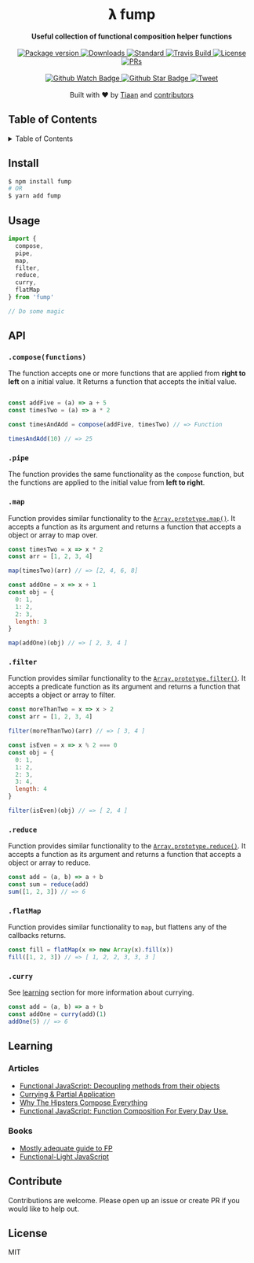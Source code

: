 <h1 align="center">𝝺 fump</h1>
<div align="center">
  <strong>Useful collection of functional composition helper functions</strong>
</div>
<br>
<div align="center">
  <a href="https://npmjs.org/package/fump">
    <img src="https://img.shields.io/npm/v/fump.svg?style=flat-square" alt="Package version" />
  </a>
  <a href="https://npmjs.org/package/fump">
  <img src="https://img.shields.io/npm/dm/fump.svg?style=flat-square" alt="Downloads" />
  </a>
  <a href="https://github.com/feross/standard">
    <img src="https://img.shields.io/badge/code%20style-standard-brightgreen.svg?style=flat-square" alt="Standard" />
  </a>
  <a href="https://travis-ci.org/tiaanduplessis/fump">
    <img src="https://img.shields.io/travis/tiaanduplessis/fump.svg?style=flat-square" alt="Travis Build" />
  </a>
  <a href="https://github.com/tiaanduplessis/fump/blob/master/LICENSE">
    <img src="https://img.shields.io/npm/l/fump.svg?style=flat-square" alt="License" />
  </a>
  <a href="http://makeapullrequest.com">
    <img src="https://img.shields.io/badge/PRs-welcome-brightgreen.svg?style=flat-square" alt="PRs" />
  </a>
</div>
<br>
<div align="center">
  <a href="https://github.com/tiaanduplessis/fump/watchers">
    <img src="https://img.shields.io/github/watchers/tiaanduplessis/fump.svg?style=social" alt="Github Watch Badge" />
  </a>
  <a href="https://github.com/tiaanduplessis/fump/stargazers">
    <img src="https://img.shields.io/github/stars/tiaanduplessis/fump.svg?style=social" alt="Github Star Badge" />
  </a>
  <a href="https://twitter.com/intent/tweet?text=Check%20out%20fump!%20https://github.com/tiaanduplessis/fump%20%F0%9F%91%8D">
    <img src="https://img.shields.io/twitter/url/https/github.com/tiaanduplessis/fump.svg?style=social" alt="Tweet" />
  </a>
</div>
<br>
<div align="center">
  Built with ❤︎ by <a href="https://github.com/tiaanduplessis">Tiaan</a> and <a href="https://github.com/tiaanduplessis/fump/graphs/contributors">contributors</a>
</div>

<h2>Table of Contents</h2>
<details>
  <summary>Table of Contents</summary>
	<li><a href="#install">Install</a></li>
  <li><a href="#usage">Usage</a></li>
  <li><a href="#api">API</a></li>
	<li><a href="#learning">Learning</a></li>
  <li><a href="#contribute">Contribute</a></li>
  <li><a href="#license">License</a></li>
</details>

## Install

```sh
$ npm install fump
# OR
$ yarn add fump
```

## Usage

```js
import {
  compose,
  pipe,
  map,
  filter,
  reduce,
  curry,
  flatMap
} from 'fump'

// Do some magic

```

## API

### `.compose(functions)`

The function accepts one or more functions that are applied from **right to left** on a initial value. It Returns a function that accepts the initial value.

```js

const addFive = (a) => a + 5
const timesTwo = (a) => a * 2

const timesAndAdd = compose(addFive, timesTwo) // => Function

timesAndAdd(10) // => 25
```

### `.pipe`

The function provides the same functionality as the `compose` function, but the functions are applied to the initial value from **left to right**.

### `.map`

Function provides similar functionality to the [`Array.prototype.map()`](https://developer.mozilla.org/en/docs/Web/JavaScript/Reference/Global_Objects/Array/map). It accepts a function as its argument and returns a function that accepts a object or array to map over.

```js
const timesTwo = x => x * 2
const arr = [1, 2, 3, 4]

map(timesTwo)(arr) // => [2, 4, 6, 8]

const addOne = x => x + 1
const obj = {
  0: 1,
  1: 2,
  2: 3,
  length: 3
}

map(addOne)(obj) // => [ 2, 3, 4 ]
```

### `.filter`

Function provides similar functionality to the [`Array.prototype.filter()`](https://developer.mozilla.org/en/docs/Web/JavaScript/Reference/Global_Objects/Array/filter). It accepts a predicate function as its argument and returns a function that accepts a object or array to filter.

```js
const moreThanTwo = x => x > 2
const arr = [1, 2, 3, 4]

filter(moreThanTwo)(arr) // => [ 3, 4 ]

const isEven = x => x % 2 === 0
const obj = {
  0: 1,
  1: 2,
  2: 3,
  3: 4,
  length: 4
}

filter(isEven)(obj) // => [ 2, 4 ]
```

### `.reduce`

Function provides similar functionality to the [`Array.prototype.reduce()`](https://developer.mozilla.org/en/docs/Web/JavaScript/Reference/Global_Objects/Array/reduce). It accepts a function as its argument and returns a function that accepts a object or array to reduce.

```js
const add = (a, b) => a + b
const sum = reduce(add)
sum([1, 2, 3]) // => 6
```

### `.flatMap`

Function provides similar functionality to `map`, but flattens any of the callbacks returns.

```js
const fill = flatMap(x => new Array(x).fill(x))
fill([1, 2, 3]) // => [ 1, 2, 2, 3, 3, 3 ]
```

### `.curry`

See [learning](#Learning) section for more information about currying.

```js
const add = (a, b) => a + b
const addOne = curry(add)(1)
addOne(5) // => 6
```

## Learning

### Articles

- [Functional JavaScript: Decoupling methods from their objects](https://hackernoon.com/functional-javascript-decoupling-methods-from-their-objects-aa3ca13d7ae8)
- [Currying & Partial Application](https://medium.com/javascript-inside/currying-partial-application-f1365d5fad3f)
- [Why The Hipsters Compose Everything](https://medium.com/javascript-inside/why-the-hipsters-compose-everything-9b0aa247944a)
- [Functional JavaScript: Function Composition For Every Day Use.](https://hackernoon.com/javascript-functional-composition-for-every-day-use-22421ef65a10)

### Books

- [Mostly adequate guide to FP](https://github.com/MostlyAdequate/mostly-adequate-guide)
- [Functional-Light JavaScript](https://github.com/getify/Functional-Light-JS)

## Contribute

Contributions are welcome. Please open up an issue or create PR if you would like to help out.

## License

MIT
